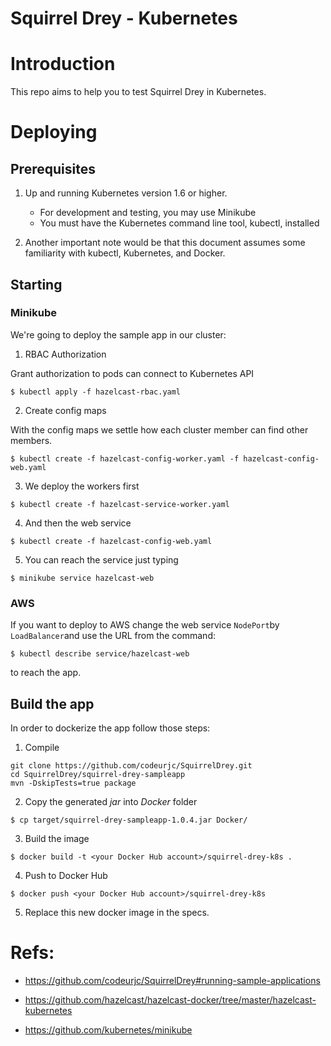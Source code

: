 # Squirrel Drey - Kubernetes

# Introduction

This repo aims to help you to test Squirrel Drey in Kubernetes. 

# Deploying

## Prerequisites

1. Up and running Kubernetes version 1.6 or higher.

   - For development and testing, you may use Minikube
   - You must have the Kubernetes command line tool, kubectl, installed

2. Another important note would be that this document assumes some familiarity with kubectl, Kubernetes, and Docker.

## Starting

### Minikube

We're going to deploy the sample app in our cluster:

1. RBAC Authorization

Grant authorization to pods can connect to Kubernetes API

`$ kubectl apply -f hazelcast-rbac.yaml`

2. Create config maps

With the config maps we settle how each cluster member can find other members.

`$ kubectl create -f hazelcast-config-worker.yaml -f hazelcast-config-web.yaml`

3. We deploy the workers first

`$ kubectl create -f hazelcast-service-worker.yaml`

4. And then the web service

`$ kubectl create -f hazelcast-config-web.yaml`

5. You can reach the service just typing

`$ minikube service hazelcast-web`

### AWS

If you want to deploy to AWS change the web service `NodePort`by `LoadBalancer`and use the URL from the command:

`$ kubectl describe service/hazelcast-web`

to reach the app.

## Build the app

In order to dockerize the app follow those steps:

1. Compile

```
git clone https://github.com/codeurjc/SquirrelDrey.git
cd SquirrelDrey/squirrel-drey-sampleapp
mvn -DskipTests=true package
```

2. Copy the generated _jar_ into _Docker_ folder

`$ cp target/squirrel-drey-sampleapp-1.0.4.jar Docker/`

3. Build the image

`$ docker build -t <your Docker Hub account>/squirrel-drey-k8s .`

4. Push to Docker Hub

`$ docker push <your Docker Hub account>/squirrel-drey-k8s `

5. Replace this new docker image in the specs.

# Refs:

- https://github.com/codeurjc/SquirrelDrey#running-sample-applications

- https://github.com/hazelcast/hazelcast-docker/tree/master/hazelcast-kubernetes

- https://github.com/kubernetes/minikube
